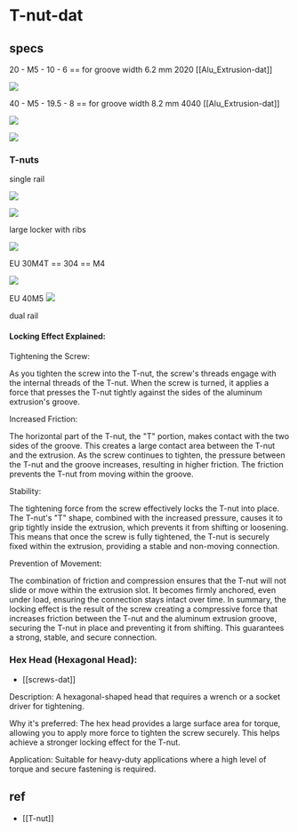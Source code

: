 
# T-nut-dat

## specs 

20 - M5 - 10 - 6 == for groove width 6.2 mm 2020 [[Alu_Extrusion-dat]]

![](2025-03-13-17-28-08.png)

40 - M5 - 19.5 - 8 == for groove width 8.2 mm 4040 [[Alu_Extrusion-dat]]

![](2025-03-13-17-29-21.png)

![](2025-03-13-17-57-06.png)

### T-nuts

single rail 

![](2025-02-26-19-02-24.png)

![](2025-02-26-19-03-07.png)


large locker with ribs 

![](2025-02-26-19-27-32.png)

EU 30M4T == 304 == M4 

![](2025-02-27-17-46-09.png)

EU 40M5
![](2025-03-11-16-34-04.png)


dual rail 

#### Locking Effect Explained:

Tightening the Screw:

As you tighten the screw into the T-nut, the screw's threads engage with the internal threads of the T-nut.
When the screw is turned, it applies a force that presses the T-nut tightly against the sides of the aluminum extrusion's groove.

Increased Friction:

The horizontal part of the T-nut, the "T" portion, makes contact with the two sides of the groove. This creates a large contact area between the T-nut and the extrusion.
As the screw continues to tighten, the pressure between the T-nut and the groove increases, resulting in higher friction. The friction prevents the T-nut from moving within the groove.

Stability:

The tightening force from the screw effectively locks the T-nut into place. The T-nut's "T" shape, combined with the increased pressure, causes it to grip tightly inside the extrusion, which prevents it from shifting or loosening.
This means that once the screw is fully tightened, the T-nut is securely fixed within the extrusion, providing a stable and non-moving connection.

Prevention of Movement:

The combination of friction and compression ensures that the T-nut will not slide or move within the extrusion slot. It becomes firmly anchored, even under load, ensuring the connection stays intact over time.
In summary, the locking effect is the result of the screw creating a compressive force that increases friction between the T-nut and the aluminum extrusion groove, securing the T-nut in place and preventing it from shifting. This guarantees a strong, stable, and secure connection.

### Hex Head (Hexagonal Head):

- [[screws-dat]]

Description: A hexagonal-shaped head that requires a wrench or a socket driver for tightening.

Why it's preferred: The hex head provides a large surface area for torque, allowing you to apply more force to tighten the screw securely. This helps achieve a stronger locking effect for the T-nut.

Application: Suitable for heavy-duty applications where a high level of torque and secure fastening is required.





## ref 

- [[T-nut]]